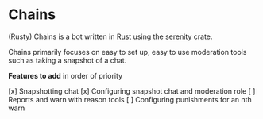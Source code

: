 # Chains

(Rusty) Chains is a bot written in [Rust](https://www.rust-lang.org/) using the [serenity](https://docs.rs/serenity/latest/serenity/index.html) crate.

Chains primarily focuses on easy to set up, easy to use moderation tools such as taking a snapshot of a chat.

**Features to add** in order of priority

[x] Snapshotting chat
[x] Configuring snapshot chat and moderation role
[ ] Reports and warn with reason tools
[ ] Configuring punishments for an nth warn
